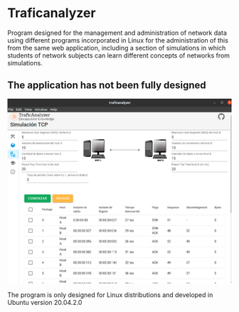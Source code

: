 # Traficanalyzer 

Program designed for the management and administration of network data using different programs incorporated in Linux for the administration of this from the same web application, including a section of simulations in which students of network subjects can learn different concepts of networks from simulations.

## The application has not been fully designed 

<img src="/public/1.png" alt="My cool logo"/> 

The program is only designed for Linux distributions and developed in Ubuntu version 20.04.2.0
